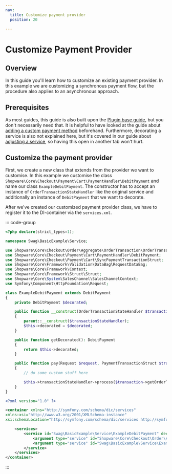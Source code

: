 ```yaml
---
nav:
  title: Customize payment provider
  position: 20

---
```


# Customize Payment Provider

## Overview

In this guide you'll learn how to customize an existing payment provider.
In this example we are customizing a synchronous payment flow, but the procedure also applies to an asynchronous approach.

## Prerequisites

As most guides, this guide is also built upon the [Plugin base guide](../../plugin-base-guide), but you don't necessarily need that.
It is helpful to have looked at the guide about [adding a custom payment method](add-payment-plugin) beforehand.
Furthermore, decorating a service is also not explained here, but it's covered in our guide about [adjusting a service](../../plugin-fundamentals/adjusting-service), so having this open in another tab won't hurt.

## Customize the payment provider

First, we create a new class that extends from the provider we want to customise.
In this example we customise the class `Shopware\Core\Checkout\Payment\Cart\PaymentHandler\DebitPayment` and name our class `ExampleDebitPayment`.
The constructor has to accept an instance of `OrderTransactionStateHandler` like the original service and additionally an instance of `DebitPayment` that we want to decorate.

After we've created our customized payment provider class, we have to register it to the DI-container via the `services.xml`.

::: code-group

```php [ExampleDebitPayment.php]
<?php declare(strict_types=1);

namespace Swag\BasicExample\Service;

use Shopware\Core\Checkout\Order\Aggregate\OrderTransaction\OrderTransactionStateHandler;
use Shopware\Core\Checkout\Payment\Cart\PaymentHandler\DebitPayment;
use Shopware\Core\Checkout\Payment\Cart\SyncPaymentTransactionStruct;
use Shopware\Core\Framework\Validation\DataBag\RequestDataBag;
use Shopware\Core\Framework\Context;
use Shopware\Core\Framework\Struct\Struct;
use Shopware\Core\System\SalesChannel\SalesChannelContext;
use Symfony\Component\HttpFoundation\Request;

class ExampleDebitPayment extends DebitPayment
{
    private DebitPayment $decorated;

    public function __construct(OrderTransactionStateHandler $transactionStateHandler, DebitPayment $decorated)
    {
        parent::__construct($transactionStateHandler);
        $this->decorated = $decorated;
    }

    public function getDecorated(): DebitPayment
    {
        return $this->decorated;
    }

    public function pay(Request $request, PaymentTransactionStruct $transaction, Context $context, ?Struct $validateStruct): ?RedirectResponse
    {
        // do some custom stuff here

        $this->transactionStateHandler->process($transaction->getOrderTransaction()->getId(), $salesChannelContext->getContext());
    }
}
```

```xml [services.xml]
<?xml version="1.0" ?>

<container xmlns="http://symfony.com/schema/dic/services"
xmlns:xsi="http://www.w3.org/2001/XMLSchema-instance"
xsi:schemaLocation="http://symfony.com/schema/dic/services http://symfony.com/schema/dic/services/services-1.0.xsd">

    <services>
        <service id="Swag\BasicExample\Service\ExampleDebitPayment" decorates="Shopware\Core\Checkout\Payment\Cart\PaymentHandler\DebitPayment">
            <argument type="service" id="Shopware\Core\Checkout\Order\Aggregate\OrderTransaction\OrderTransactionStateHandler"/>
            <argument type="service" id="Swag\BasicExample\Service\ExampleDebitPayment.inner"/>
        </service>
    </services>
</container>
```

:::
